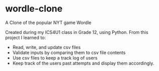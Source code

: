 # wordle-clone

A Clone of the popular NYT game Wordle

Created during my ICS4U1 class in Grade 12, using Python.
From this project I learned to:

- Read, write, and update csv files
- Validate inputs by comparing them to csv file contents
- Use csv files to keep a track log of users
- Keep track of the users past attempts and display them accordingly.
